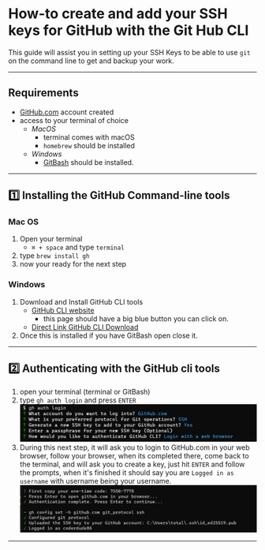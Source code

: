 # How-to create and add your SSH keys for GitHub with the Git Hub CLI
   This guide will assist you in setting up your SSH Keys to be able to use `git` on the command line to get and backup your work.

---
## Requirements
- [GitHub.com](https://github.com) account created
- access to your terminal of choice
    - *MacOS* 
      - terminal comes with macOS
      - `homebrew` should be installed
    - *Windows* 
      - [GitBash](https://git-scm.com/download/win) should be installed.
---
## :one: Installing the GitHub Command-line tools

### Mac OS
  1. Open your terminal 
     - `⌘ + space` and type `terminal`
  2. type `brew install gh`
  3. now your ready for the next step

### Windows
  1. Download and Install GitHub CLI tools
     - [GitHub CLI website](https://cli.github.com/) 
        -  this page should have a big blue button you can click on.
     - [Direct Link GitHub CLI Download](https://github.com/cli/cli/releases/download/v2.2.0/gh_2.2.0_windows_amd64.msi)
  2. Once this is installed if you have GitBash open close it. 

---
## :two: Authenticating with the GitHub cli tools
  1. open your terminal (terminal or GitBash) 
  2. type ```gh auth login``` and press `ENTER`
  ![GitHub auth command](./images/gh_auth.png)
  3. During this next step, it will ask you to login to GitHub.com in your web browser, follow your browser, when its completed there, come back to the terminal, and will ask you to create a key, just hit `ENTER` and follow the prompts, when it's finished it should say you are `Logged in as username` with username being your username. 
  ![GitHub auth command](./images/gh_auth_login.png)

---
